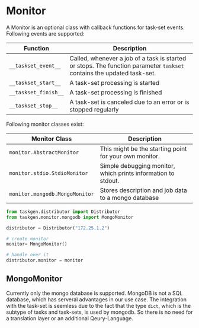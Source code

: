 # Monitor

A Monitor is an optional class with callback functions for task-set
events. Following events are supported:


| Function | Description |
| --- | --- |
| `__taskset_event__` | Called, whenever a job of a task is started or stops. The function parameter `taskset` contains the updated task-set. |
| `__taskset_start__` | A task-set processing is started |
| `__taskset_finish__` | A task-set processing is finished | 
| `__taskset_stop__` | A task-set is canceled due to an error or is stopped regularly |

Following monitor classes exist:

| Monitor Class | Description |
| --- | --- |
| `monitor.AbstractMonitor` | This might be the starting point for your own monitor. |
| `monitor.stdio.StdioMonitor` | Simple debugging monitor, which prints information to stdout. |
| `monitor.mongodb.MongoMonitor` | Stores description and job data to a mongo database |

```python
from taskgen.distributor import Distributor
from taskgen.monitor.mongodb import MongoMonitor

distributor = Distributor("172.25.1.2")

# create monitor
monitor= MongoMonitor()

# handle over it
distributor.monitor = monitor

```


## MongoMonitor

Currently only the mongo database is supported. MongoDB is not a SQL database,
which has serveral advantages in our use case. The integration with
the task-set is seemless due to the fact that the type `dict`, which is the
subtype of tasks and task-sets, is used by mongodb. So there is no need for a
translation layer or an additional Qeury-Language.
